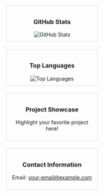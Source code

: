 <div style="display: flex; flex-wrap: wrap; justify-content: space-around; gap: 20px;">

  <!-- Box 1 -->
  <div style="border: 1px solid #ddd; padding: 10px; width: 45%; text-align: center;">
    <h3>GitHub Stats</h3>
    <img src="https://github-readme-stats.vercel.app/api?username=TwoOfEight&show_icons=true&theme=radical" alt="GitHub Stats">
  </div>

  <!-- Box 2 -->
  <div style="border: 1px solid #ddd; padding: 10px; width: 45%; text-align: center;">
    <h3>Top Languages</h3>
    <img src="https://github-readme-stats.vercel.app/api/top-langs/?username=TwoOfEight&layout=compact&theme=radical" alt="Top Languages">
  </div>

  <!-- Box 3 -->
  <div style="border: 1px solid #ddd; padding: 10px; width: 45%; text-align: center;">
    <h3>Project Showcase</h3>
    <p>Highlight your favorite project here!</p>
  </div>

  <!-- Box 4 -->
  <div style="border: 1px solid #ddd; padding: 10px; width: 45%; text-align: center;">
    <h3>Contact Information</h3>
    <p>Email: <a href="mailto:your-email@example.com">your-email@example.com</a></p>
  </div>

</div>
